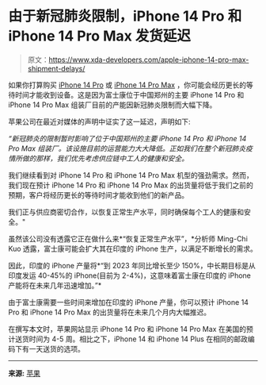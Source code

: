 # 由于新冠肺炎限制，iPhone 14 Pro 和 iPhone 14 Pro Max 发货延迟

> 原文：<https://www.xda-developers.com/apple-iphone-14-pro-max-shipment-delays/>

如果你打算购买 [iPhone 14 Pro](https://www.xda-developers.com/apple-iphone-14-pro-review/) 或 [iPhone 14 Pro Max](https://www.xda-developers.com/apple-iphone-14-pro-max-review/) ，你可能会经历更长的等待时间才能收到设备。这是因为富士康位于中国郑州的主要 iPhone 14 Pro 和 iPhone 14 Pro Max 组装厂目前的产能因新冠肺炎限制而大幅下降。

苹果公司在最近对媒体的声明中证实了这一延迟，声明如下:

*“新冠肺炎的限制暂时影响了位于中国郑州的主要 iPhone 14 Pro 和 iPhone 14 Pro Max 组装厂。该设施目前的运营能力大大降低。正如我们在整个新冠肺炎疫情所做的那样，我们优先考虑供应链中工人的健康和安全。*

我们继续看到对 iPhone 14 Pro 和 iPhone 14 Pro Max 机型的强劲需求。然而，我们现在预计 iPhone 14 Pro 和 iPhone 14 Pro Max 的出货量将低于我们之前的预期，客户将经历更长的等待时间才能收到他们的新产品。

我们正与供应商密切合作，以恢复正常生产水平，同时确保每个工人的健康和安全。"

虽然该公司没有透露它正在做什么来*“恢复正常生产水平”，*分析师 Ming-Chi Kuo 透露，富士康可能会扩大其在印度的 iPhone 生产，以满足不断增长的需求。

因此，印度的 iPhone 产量将*“到 2023 年同比增长至少 150%，中长期目标是从印度发运 40-45%的 iPhone(目前为 2-4%)，这意味着富士康在印度的 iPhone 产能将在未来几年迅速增加。”*

由于富士康需要一些时间来增加在印度的 iPhone 产量，你可以预计 iPhone 14 Pro 和 iPhone 14 Pro Max 的出货量将在未来几个月内大幅推迟。

在撰写本文时，苹果网站显示 iPhone 14 Pro 和 iPhone 14 Pro Max 在美国的预计送货时间为 4-5 周。相比之下，iPhone 14 和 iPhone 14 Plus 在相同的邮政编码下有一天送货的选项。

* * *

**来源:** [苹果](https://www.apple.com/newsroom/2022/11/update-on-supply-of-iphone-14-pro-and-iphone-14-pro-max/)